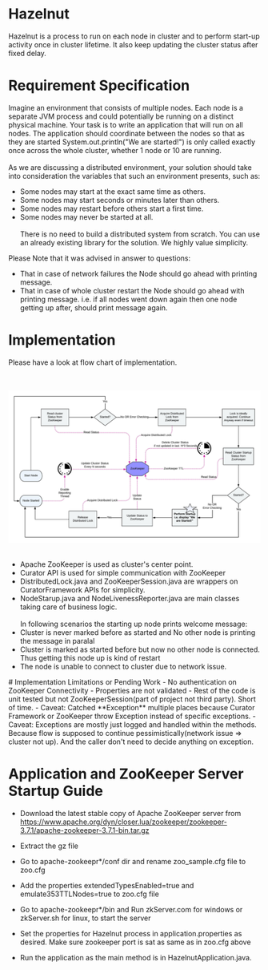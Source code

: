 # Hazelnut


Hazelnut is a process to run on each node in cluster and to perform start-up activity once in cluster lifetime. It also keep updating the cluster status after fixed delay. 

# Requirement Specification


Imagine an environment that consists of multiple nodes. Each node is a separate JVM process and could potentially be running on a distinct physical machine. Your task is to write an application that will run on all nodes. The application should coordinate between the nodes so that as they are started System.out.println("We are started!") is only called exactly once across the whole cluster, whether 1 node or 10 are running.
<br/><br/>As we are discussing a distributed environment, your solution should take into consideration the variables that such an environment presents, such as:<br/>
- Some nodes may start at the exact same time as others.<br/>
- Some nodes may start seconds or minutes later than others.<br/>
- Some nodes may restart before others start a first time.<br/>
- Some nodes may never be started at all.<br/><br/>
There is no need to build a distributed system from scratch. You can use an already existing library for the solution. We highly value simplicity.

Please Note that it was advised in answer to questions:<br/> 
- That in case of network failures the Node should go ahead with printing message.<br/> 
- That in case of whole cluster restart the Node should go ahead with printing message. i.e. if all nodes went down again then one node getting up after, should print message again.

# Implementation

Please have a look at flow chart of implementation. 

<br/><br/>
![aa](https://raw.githubusercontent.com/m-khayyam/hazelnut/main/src/main/resources/hazelnut-startup-flow.jpeg)
<br/><br/>

- Apache ZooKeeper is used as cluster's center point.<br/>
- Curator API is used for simple communication with ZooKeeper<br/>
- DistributedLock.java and ZooKeeperSession.java are wrappers on CuratorFramework APIs for simplicity.<br/>
- NodeStarup.java and NodeLivenessReporter.java are main classes taking care of business logic.<br/><br/>
In following scenarios the starting up node prints welcome message:
- Cluster is never marked before as started and No other node is printing the message in paralal<br/>
- Cluster is marked as started before but now no other node is connected. Thus getting this node up is kind of restart<br/>
- The node is unable to connect to cluster due to network issue.
</a>
# Implementation Limitations or Pending Work
- No authentication on ZooKeeper Connectivity
- Properties are not validated
- Rest of the code is unit tested but not ZooKeeperSession(part of project not third party). Short of time.
- Caveat: Catched **Exception** multiple places because Curator Framework or ZooKeeper throw Exception instead of specific exceptions.
- Caveat: Exceptions are mostly just logged and handled within the methods. Because flow is supposed to continue pessimistically(network issue => cluster not up). And the caller don't need to decide anything on exception. 

  
# Application and ZooKeeper Server Startup Guide

- Download the latest stable copy of Apache ZooKeeper server from <a>https://www.apache.org/dyn/closer.lua/zookeeper/zookeeper-3.7.1/apache-zookeeper-3.7.1-bin.tar.gz</a><br/>
- Extract the gz file<br/>
- Go to apache-zookeepr*/conf dir and rename zoo_sample.cfg file to zoo.cfg<br/>
- Add the  properties extendedTypesEnabled=true and emulate353TTLNodes=true to zoo.cfg file<br/>
- Go to apache-zookeepr*/bin and Run zkServer.com for windows or zkServer.sh for linux, to start the server<br/>

- Set the properties for Hazelnut process in application.properties as desired. Make sure zookeeper port is sat as same as in zoo.cfg above<br/>
- Run the application as the main method is in HazelnutApplication.java.
